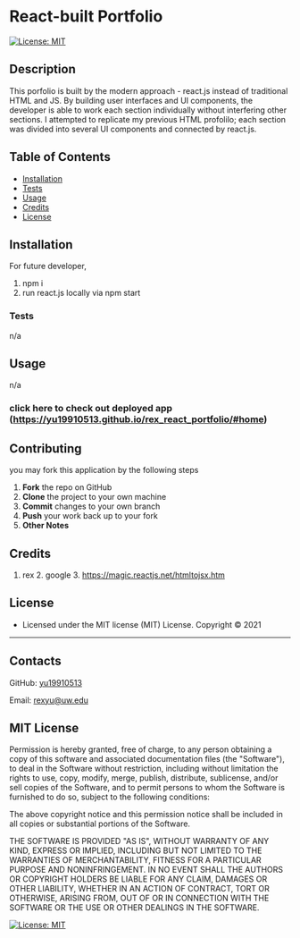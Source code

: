 # React-built Portfolio
[![License: MIT](https://img.shields.io/badge/License-MIT-yellow.svg)](https://opensource.org/licenses/MIT)
## Description
This porfolio is built by the modern approach - react.js instead of traditional HTML and JS. By building user interfaces and UI components, the developer is able to work each section individually without interfering other sections. I attempted to replicate my previous HTML profolilo; each section was divided into several UI components and connected by react.js. 

## Table of Contents
- [Installation](#installation)
- [Tests](#tests)
- [Usage](#usage)
- [Credits](#credits)
- [License](#license)
## Installation
For future developer,
1. npm i
2. run react.js locally via npm start

### Tests
n/a

## Usage
n/a


### click here to check out deployed app (https://yu19910513.github.io/rex_react_portfolio/#home)

## Contributing
you may fork this application by the following steps
 1. **Fork** the repo on GitHub
 2. **Clone** the project to your own machine
 3. **Commit** changes to your own branch
 4. **Push** your work back up to your fork
 5. **Other Notes**

## Credits
1. rex 2. google 3. https://magic.reactjs.net/htmltojsx.htm

## License
* Licensed under the MIT license (MIT) License. Copyright © 2021
---
## Contacts
GitHub: [yu19910513](https://github.com/yu19910513/)

Email: [rexyu@uw.edu](mailto:rexyu@uw.edu)

## MIT License

Permission is hereby granted, free of charge, to any person obtaining a copy of this software and associated documentation files (the "Software"), to deal in the Software without restriction, including without limitation the rights to use, copy, modify, merge, publish, distribute, sublicense, and/or sell copies of the Software, and to permit persons to whom the Software is furnished to do so, subject to the following conditions:

The above copyright notice and this permission notice shall be included in all copies or substantial portions of the Software.

THE SOFTWARE IS PROVIDED "AS IS", WITHOUT WARRANTY OF ANY KIND, EXPRESS OR IMPLIED, INCLUDING BUT NOT LIMITED TO THE WARRANTIES OF MERCHANTABILITY, FITNESS FOR A PARTICULAR PURPOSE AND NONINFRINGEMENT. IN NO EVENT SHALL THE AUTHORS OR COPYRIGHT HOLDERS BE LIABLE FOR ANY CLAIM, DAMAGES OR OTHER LIABILITY, WHETHER IN AN ACTION OF CONTRACT, TORT OR OTHERWISE, ARISING FROM, OUT OF OR IN CONNECTION WITH THE SOFTWARE OR THE USE OR OTHER DEALINGS IN THE SOFTWARE.

[![License: MIT](https://img.shields.io/badge/License-MIT-yellow.svg)](https://opensource.org/licenses/MIT)

